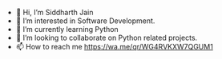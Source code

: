 - 👋 Hi, I’m Siddharth Jain
- 👀 I’m interested in Software Development.
- 🌱 I’m currently learning Python
- 💞️ I’m looking to collaborate on Python related projects.
- 📫 How to reach me https://wa.me/qr/WG4RVKXW7QGUM1

<!---
Jsid2022/Jsid2022 is a ✨ special ✨ repository because its `README.md` (this file) appears on your GitHub profile.
You can click the Preview link to take a look at your changes.
--->
